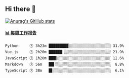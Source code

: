 ## Hi there 👋

[![Anurag's GitHub stats](https://github-readme-stats-orilights.vercel.app/api?username=orilights)](https://github.com/anuraghazra/github-readme-stats)

<!--
**OriLight152/OriLight152** is a ✨ _special_ ✨ repository because its `README.md` (this file) appears on your GitHub profile.

Here are some ideas to get you started:

- 🔭 I’m currently working on ...
- 🌱 I’m currently learning ...
- 👯 I’m looking to collaborate on ...
- 🤔 I’m looking for help with ...
- 💬 Ask me about ...
- 📫 How to reach me: ...
- 😄 Pronouns: ...
- ⚡ Fun fact: ...
-->

<!-- waka-box start -->
#### <a href="https://gist.github.com/92c8d5b388768c10efcba86e82b7c4fb" target="_blank">📊 每周工作报告</a>
```text
Python     🕓 3h23m ████████▉░░░░░░░░░░░░░░░░░░░ 31.9%
Vue.js     🕓 2h20m ██████▏░░░░░░░░░░░░░░░░░░░░░ 21.9%
JavaScript 🕓 1h20m ███▌░░░░░░░░░░░░░░░░░░░░░░░░ 12.6%
Markdown   🕓 56m   ██▍░░░░░░░░░░░░░░░░░░░░░░░░░  8.8%
TypeScript 🕓 38m   █▋░░░░░░░░░░░░░░░░░░░░░░░░░░  6.1%
```
<!-- Powered by https://github.com/journey-ad/waka-box-go . -->
<!-- waka-box end -->
